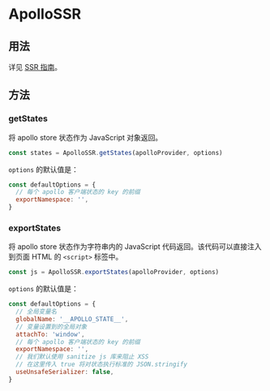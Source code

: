 # ApolloSSR

## 用法

详见 [SSR 指南](../guide-advanced/ssr.md)。

## 方法

### getStates

将 apollo store 状态作为 JavaScript 对象返回。

```js
const states = ApolloSSR.getStates(apolloProvider, options)
```

`options` 的默认值是：

```js
const defaultOptions = {
  // 每个 apollo 客户端状态的 key 的前缀
  exportNamespace: '',
}
```

### exportStates

将 apollo store 状态作为字符串内的 JavaScript 代码返回。该代码可以直接注入到页面 HTML 的 `<script>` 标签中。

```js
const js = ApolloSSR.exportStates(apolloProvider, options)
```

`options` 的默认值是：

```js
const defaultOptions = {
  // 全局变量名
  globalName: '__APOLLO_STATE__',
  // 变量设置到的全局对象
  attachTo: 'window',
  // 每个 apollo 客户端状态的 key 的前缀
  exportNamespace: '',
  // 我们默认使用 sanitize js 库来阻止 XSS
  // 在这里传入 true 将对状态执行标准的 JSON.stringify
  useUnsafeSerializer: false,
}
```
